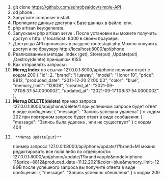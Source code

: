 1. git clone https://github.com/suhrobsaidov/simple-API .
2. cd phone .
3. Запустите composer install.
4. Пропишите данные доступа к Базе данных в файле .env.
5. php artisan key:generate.
6. Запускаем php artisan serve .
   После установки вы можете получить доступ к http: // localhost: 8000 в своем браузере.
7. Доступ до API  прописаны в разделе  routes/api.php
   Можно получить доступ и по браузеру http://localhost:8000/api/phone
8. Реализованные методы :Index (get), Store(put) ,Update(put) ,Destroy(delete) принципом KISS
9. Как отправлять запросы :
10. **Метод Index**
    по ссылки 127.0.0.1:8000/api/phone
    получим ответ с кодом 200
    {
    "id": 2,
    "brand": "Huaway",
    "model": "Honor 10",
    "price": 8812,
    "produced_date": "2011-12-20 21:00:00",
    "color": "blue",
    "memory_limit": "128GB",
    "created_at": "2021-09-17T08:37:54.000000Z",
    "updated_at": "2021-09-17T08:37:54.000000Z"
    },
11. **Метод DELETE(delete)**
    пример запроса
    127.0.0.1:8000/api/phone/delete/1
    при успешном запросе будет ответ в виде сообщения:
    {
    "message": "Запись успешна удалена"
    }
    с кодом 202
    при повторном запросе будет ответ в виде сообщения:
    {
    "message": "Запись была удалена , или не существует"
    }
    с кодом 404
12.      **Метод Update(put)**
    пример запроса 127.0.0.1:8000/api/phone/update/1?brand=MI
    можно редактировать все поля либо по отдельности:
    127.0.0.1:8000/api/phone/update/1?brand=apple&model=Iphone 11&price=8812&produced_date=11.12.2021&color=blue&memory_limit=128GB
    после успешного запроса вы получите ответа в виде сообщения:
    {
    "message": "Запись успешно обновлена"
    }
    с кодом 200
   
